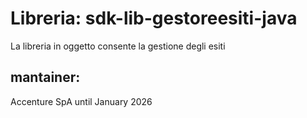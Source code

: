 # **Libreria**: sdk-lib-gestoreesiti-java
 La libreria in oggetto consente la gestione degli esiti


## mantainer:
 Accenture SpA until January 2026